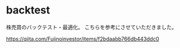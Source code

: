 # backtest

株売買のバックテスト・最適化。
こちらを参考にさせていただきました。

https://qiita.com/Fujinoinvestor/items/f2bdaabb766db443ddc0
